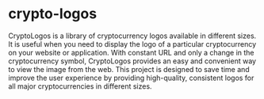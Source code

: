 # crypto-logos
CryptoLogos is a library of cryptocurrency logos available in different sizes. It is useful when you need to display the logo of a particular cryptocurrency on your website or application. With constant URL and only a change in the cryptocurrency symbol, CryptoLogos provides an easy and convenient way to view the image from the web. This project is designed to save time and improve the user experience by providing high-quality, consistent logos for all major cryptocurrencies in different sizes.
